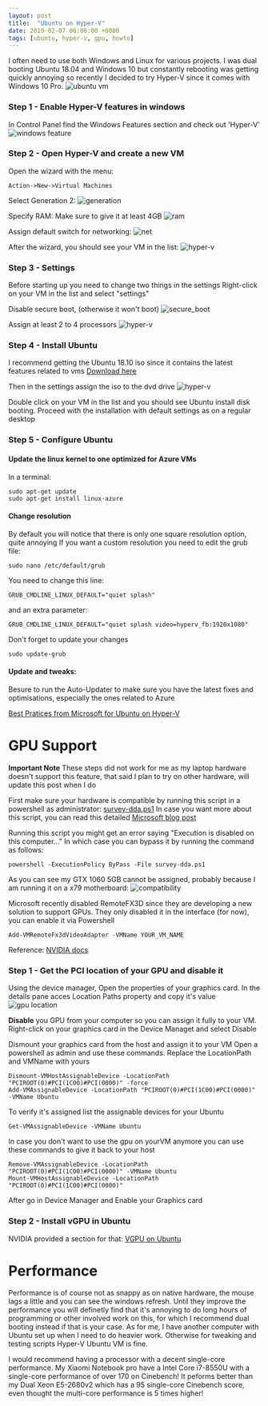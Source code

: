 ```yaml
---
layout: post
title:  "Ubuntu on Hyper-V"
date: 2019-02-07 06:00:00 +0000
tags: [ubuntu, hyper-v, gpu, howto]
---
```


I often need to use both Windows and Linux for various projects. I was dual booting Ubuntu 18.04 and Windows 10 but constantly rebooting was getting quickly annoying so recently I decided to try Hyper-V since it comes with Windows 10 Pro.
![ubuntu vm](/assets/hyper-v/ubuntu_vm.png)


### Step 1 - Enable Hyper-V features in windows
In Control Panel find the Windows Features section and check out 'Hyper-V'
![windows feature](/assets/hyper-v/windows_feature.png)

### Step 2 - Open Hyper-V and create a new VM
Open the wizard with the menu:
```
Action->New->Virtual Machines
```
Select Generation 2:
![generation](/assets/hyper-v/vm_generation.png)

Specify RAM:
Make sure to give it at least 4GB
![ram](/assets/hyper-v/ram.png)

Assign default switch for networking:
![net](/assets/hyper-v/networking.png)

After the wizard, you should see your VM in the list:
![hyper-v](/assets/hyper-v/hyper-v.png)

### Step 3 - Settings
Before starting up you need to change two things in the settings
Right-click on your VM in the list and select "settings"

Disable secure boot, (otherwise it won't boot)
![secure_boot](/assets/hyper-v/secure_boot.png)

Assign at least 2 to 4 processors
![hyper-v](/assets/hyper-v/processors.png)


### Step 4 - Install Ubuntu
I recommend getting the Ubuntu 18.10 iso since it contains the latest features related to vms
[Download here](http://releases.ubuntu.com/18.10/)

Then in the settings assign the iso to the dvd drive
![hyper-v](/assets/hyper-v/ubuntu_iso.png)

Double click on your VM in the list and you should see Ubuntu install disk booting. Proceed with the installation with default settings as on a regular desktop

### Step 5 - Configure Ubuntu

#### Update the linux kernel to one optimized for Azure VMs
In a terminal:
```shell
sudo apt-get update
sudo apt-get install linux-azure
```


#### Change resolution
By default you will notice that there is only one square resolution option, quite annoying
If you want a custom resolution you need to edit the grub file:
```shell
sudo nano /etc/default/grub
```

You need to change this line:
```
GRUB_CMDLINE_LINUX_DEFAULT="quiet splash"
```

and an extra parameter:
```
GRUB_CMDLINE_LINUX_DEFAULT="quiet splash video=hyperv_fb:1920x1080"
```

Don't forget to update your changes
```shell
sudo update-grub
```

#### Update and tweaks:
Besure to run the Auto-Updater to make sure you have the latest fixes and optimisations, especially the ones related to Azure

[Best Pratices from Microsoft for Ubuntu on Hyper-V](https://docs.microsoft.com/en-us/windows-server/virtualization/hyper-v/best-practices-for-running-linux-on-hyper-v)


# GPU Support



**Important Note** These steps did not work for me as my laptop hardware doesn't support this feature, that said I plan to try on other hardware, will update this post when I do

First make sure your hardware is compatible by running this script in a powershell as administrator:
[survey-dda.ps1](https://github.com/BenjaminArmstrong/Hyper-V-PowerShell/blob/master/DDA/survey-dda.ps1)
In case you want more about this script, you can read this detailed [Microsoft blog post](https://blogs.technet.microsoft.com/virtualization/2015/11/20/discrete-device-assignment-machines-and-devices/)

Running this script you might get an error saying "Execution is disabled on this computer..."
In which case you can bypass it by running the command as follows:
```shell
powershell -ExecutionPolicy ByPass -File survey-dda.ps1
```

As you can see my GTX 1060 5GB cannot be assigned, probably because I am running it on a x79 motherboard:
![compatibility](/assets/hyper-v/compatibility.png)

Microsoft recently disabled RemoteFX3D since they are developing a new solution to support GPUs.
They only disabled it in the interface (for now), you can enable it via Powershell
```shell
Add-VMRemoteFx3dVideoAdapter -VMName YOUR_VM_NAME
```


Reference:
[NVIDIA docs](https://docs.nvidia.com/grid/latest/grid-vgpu-user-guide/index.html#installing-vgpu-drivers-linux)

### Step 1 - Get the PCI location of your GPU and disable it
Using the device manager, Open the properties of your graphics card.
In the details pane acces Location Paths property and copy it's value
![gpu location](/assets/hyper-v/gpu_location.png)

**Disable** you GPU from your computer so you can assign it fully to your VM. Right-click on your graphics card in the Device Managet and select Disable

Dismount your graphics card from the host and assign it to your VM
Open a powershell as admin and use these commands. Replace the LocationPath and VMName with yours
```shell
Dismount-VMHostAssignableDevice -LocationPath "PCIROOT(0)#PCI(1C00)#PCI(0000)" -force
Add-VMAssignableDevice -LocationPath "PCIROOT(0)#PCI(1C00)#PCI(0000)" -VMName Ubuntu
```
To verify it's assigned list the assignable devices for your Ubuntu
```shell
Get-VMAssignableDevice -VMName Ubuntu
```

In case you don't want to use the gpu on yourVM anymore you can use these commands to give it back to your host
```shell
Remove-VMAssignableDevice -LocationPath "PCIROOT(0)#PCI(1C00)#PCI(0000)" -VMName Ubuntu
Mount-VMHostAssignableDevice -LocationPath "PCIROOT(0)#PCI(1C00)#PCI(0000)"
```
After go in Device Manager and Enable your Graphics card


### Step 2 - Install vGPU in Ubuntu
NVIDIA provided a section for that:
[VGPU on Ubuntu](https://docs.nvidia.com/grid/latest/grid-vgpu-user-guide/index.html#installing-vgpu-drivers-linux)

# Performance
Performance is of course not as snappy as on native hardware, the mouse lags a little and you can see the windows refresh. Until they improve the performance you will definetly find that it's annoying to do long hours of programming or other involved work on this, for which I recommend dual booting instead if that is your case. As for me, I have another computer with Ubuntu set up when I need to do heavier work. Otherwise for tweaking and testing scripts Hyper-V Ubuntu VM is fine.

I would recommend having a processor with a decent single-core performance. My Xiaomi Notebook pro have a
Intel Core i7-8550U with a single-core performance of over 170 on Cinebench! It peforms better than my Dual Xeon E5-2680v2 which has a 95 single-core Cinebench score, even thought the multi-core performance is 5 times higher!